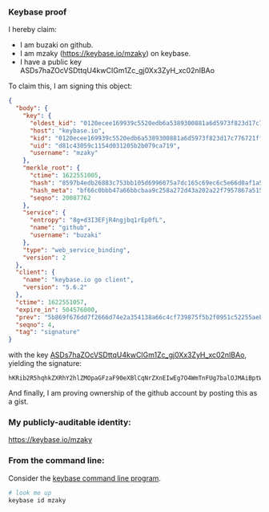 ### Keybase proof

I hereby claim:

  * I am buzaki on github.
  * I am mzaky (https://keybase.io/mzaky) on keybase.
  * I have a public key ASDs7haZOcVSDttqU4kwCIGm1Zc_gj0Xx3ZyH_xc02nIBAo

To claim this, I am signing this object:

```json
{
  "body": {
    "key": {
      "eldest_kid": "0120ecee169939c5520edb6a5389300881a6d5973f823d17c776721ffc5cd369c8040a",
      "host": "keybase.io",
      "kid": "0120ecee169939c5520edb6a5389300881a6d5973f823d17c776721ffc5cd369c8040a",
      "uid": "d81c43059c1154d031205b2b079ca719",
      "username": "mzaky"
    },
    "merkle_root": {
      "ctime": 1622551005,
      "hash": "8597b4edb26883c753bb105d6996075a7dc165c69ec6c5e66d0af1a516908c00e9c8a062cc6c1680aeac77972822419d1d42cf96d12610ced1625d309cf4ba36",
      "hash_meta": "bf66c0bbb47a66bbcbaa9c258a272d43a202a22f7957867a515fdbd8bc889dee",
      "seqno": 20087762
    },
    "service": {
      "entropy": "8g+d3I3EFjR4ngjbq1rEp0fL",
      "name": "github",
      "username": "buzaki"
    },
    "type": "web_service_binding",
    "version": 2
  },
  "client": {
    "name": "keybase.io go client",
    "version": "5.6.2"
  },
  "ctime": 1622551057,
  "expire_in": 504576000,
  "prev": "5b869f676dd7f2666d74e2a354138a66c4cf739875f5b2f0951c52255aebae12",
  "seqno": 4,
  "tag": "signature"
}
```

with the key [ASDs7haZOcVSDttqU4kwCIGm1Zc_gj0Xx3ZyH_xc02nIBAo](https://keybase.io/mzaky), yielding the signature:

```
hKRib2R5hqhkZXRhY2hlZMOpaGFzaF90eXBlCqNrZXnEIwEg7O4WmTnFUg7balOJMAiBptWXP4I9F8d2ch/8XNNpyAQKp3BheWxvYWTESpcCBMQgW4afZ23X8mZtdOKjVBOKZsTPc5h19bLwlRxSJVrrrhLEIC3SwswmT+Tzwbn4ERPY6i8fjZ0Aw/3ShpsZfoBCa6+3AgHCo3NpZ8RAqH169EpexSmBoBPU/OHwr+YurZxsskhRXwB0sKAlEAO/YUR6uPb0C6/v8mx/onnaupA2oo0T5IH/x8y3lqk2D6hzaWdfdHlwZSCkaGFzaIKkdHlwZQildmFsdWXEIAZfhQCatT+XLV13RAq71/iVFajQ+TgeBmrF/dvZkYTSo3RhZ80CAqd2ZXJzaW9uAQ==

```

And finally, I am proving ownership of the github account by posting this as a gist.

### My publicly-auditable identity:

https://keybase.io/mzaky

### From the command line:

Consider the [keybase command line program](https://keybase.io/download).

```bash
# look me up
keybase id mzaky
```
